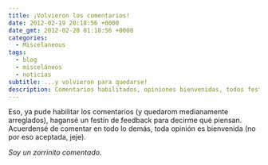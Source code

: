 ```yaml
---
title: ¡Volvieron los comentarios!
date: 2012-02-19 20:18:56 +0000
date_gmt: 2012-02-20 01:18:56 +0000
categories:
  - Miscelaneous
tags:
  - blog
  - misceláneos
  - noticias
subtitle: ...y volvieron para quedarse!
description: Comentarios habilitados, opiniones bienvenidas, todos festín de feedback.
---
```



Eso, ya pude habilitar los comentarios (y quedarom medianamente arreglados), hagansé un festín de feedback para decirme qué piensan. Acuerdensé de comentar en todo lo demás, toda opinión es bienvenida (no por eso aceptada, jeje).

_Soy un zorrinito comentado._
